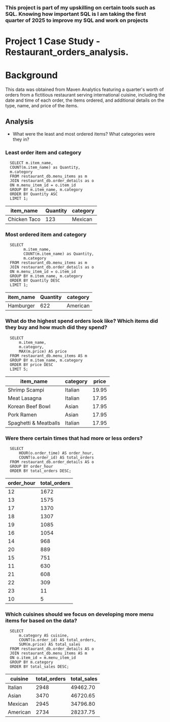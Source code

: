 ### This project is part of my upskilling on certain tools such as SQL. Knowing how important SQL is I am taking the first quarter of 2025 to improve my SQL and work on projects
# Project 1 Case Study - Restaurant_orders_analysis.

# Background
This data was obtained from Maven Analytics featuring a quarter's worth of orders from a fictitious restaurant serving international cuisine, including the date and time of each order, the items ordered, and additional details on the type, name, and price of the items.

## Analysis
- What were the least and most ordered items? What categories were they in?
### Least order item and category
      SELECT m.item_name, 
      COUNT(m.item_name) as Quantity, 
      m.category
      FROM restaurant_db.menu_items as m
      JOIN restaurant_db.order_details as o
      ON m.menu_item_id = o.item_id
      GROUP BY m.item_name, m.category
      ORDER BY Quantity ASC
      LIMIT 1;
| item_name | Quantity | category |
|----------|---------- |---------|
| Chicken Taco| 123  | Mexican |


### Most ordered item and category
      SELECT 
            m.item_name, 
            COUNT(m.item_name) as Quantity, 
            m.category
      FROM restaurant_db.menu_items as m
      JOIN restaurant_db.order_details as o
      ON m.menu_item_id = o.item_id
      GROUP BY m.item_name, m.category
      ORDER BY Quantity DESC
      LIMIT 1;
| item_name | Quantity | category |
|----------|---------- |---------|
| Hamburger | 622      | American |


### What do the highest spend orders look like? Which items did they buy and how much did they spend?
      SELECT 
          m.item_name,
          m.category,
          MAX(m.price) AS price
      FROM restaurant_db.menu_items AS m
      GROUP BY m.item_name, m.category
      ORDER BY price DESC
      LIMIT 5;
| item_name | category | price  |
|----------|---------- |---------|
| Shrimp Scampi    | Italian | 19.95
| Meat Lasagna	 | Italian |17.95
| Korean Beef Bowl | Asian	 | 17.95
| Pork Ramen       | Asian	| 17.95
| Spaghetti & Meatballs	| Italian | 17.95


### Were there certain times that had more or less orders?
      SELECT 
          HOUR(o.order_time) AS order_hour, 
          COUNT(o.order_id) AS total_orders
      FROM restaurant_db.order_details AS o
      GROUP BY order_hour
      ORDER BY total_orders DESC;
| order_hour | total_orders |
|----------|---|
| 12	|   1672 |
| 13	| 1575 |
| 17	|1370 |
| 18	| 1307 |
| 19	| 1085 |
| 16	| 1054 |
| 14	| 968  |
| 20	| 889  |
| 15	| 751  |
| 11	| 630  |
| 21	| 608  |
| 22	| 309  |
| 23	| 11   |
| 10	| 5    |


### Which cuisines should we focus on developing more menu items for based on the data?
      SELECT 
          m.category AS cuisine,
          COUNT(o.order_id) AS total_orders,
          SUM(m.price) AS total_sales
      FROM restaurant_db.order_details AS o
      JOIN restaurant_db.menu_items AS m
      ON o.item_id = m.menu_item_id
      GROUP BY m.category
      ORDER BY total_sales DESC;
      
| cuisine  | total_orders  | total_sales |
|----------|---------------|------------|
| Italian  |  2948	   | 49462.70 |
| Asian    |  3470	   | 46720.65 |
| Mexican  |  2945	   | 34796.80 |
| American |  2734	   | 28237.75 |


